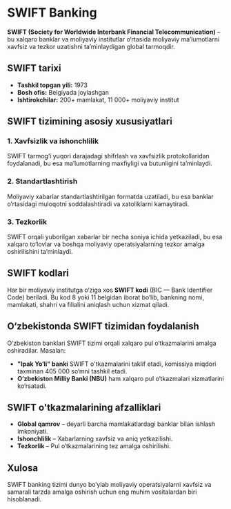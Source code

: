 # SWIFT Banking

**SWIFT (Society for Worldwide Interbank Financial Telecommunication)** – bu xalqaro banklar va moliyaviy institutlar o‘rtasida moliyaviy ma’lumotlarni xavfsiz va tezkor uzatishni ta’minlaydigan global tarmoqdir.

## SWIFT tarixi
- **Tashkil topgan yili:** 1973
- **Bosh ofis:** Belgiyada joylashgan
- **Ishtirokchilar:** 200+ mamlakat, 11 000+ moliyaviy institut

## SWIFT tizimining asosiy xususiyatlari
### 1. Xavfsizlik va ishonchlilik
SWIFT tarmog‘i yuqori darajadagi shifrlash va xavfsizlik protokollaridan foydalanadi, bu esa ma’lumotlarning maxfiyligi va butunligini ta’minlaydi.

### 2. Standartlashtirish
Moliyaviy xabarlar standartlashtirilgan formatda uzatiladi, bu esa banklar o‘rtasidagi muloqotni soddalashtiradi va xatoliklarni kamaytiradi.

### 3. Tezkorlik
SWIFT orqali yuborilgan xabarlar bir necha soniya ichida yetkaziladi, bu esa xalqaro to‘lovlar va boshqa moliyaviy operatsiyalarning tezkor amalga oshirilishini ta’minlaydi.

## SWIFT kodlari
Har bir moliyaviy institutga o‘ziga xos **SWIFT kodi** (BIC — Bank Identifier Code) beriladi. Bu kod 8 yoki 11 belgidan iborat bo‘lib, bankning nomi, mamlakati, shahri va filialini aniqlash uchun xizmat qiladi.

## O‘zbekistonda SWIFT tizimidan foydalanish
O‘zbekiston banklari SWIFT tizimi orqali xalqaro pul o‘tkazmalarini amalga oshiradilar. Masalan:
- **"Ipak Yo‘li" banki** SWIFT o'tkazmalarini taklif etadi, komissiya miqdori taxminan 405 000 so‘mni tashkil etadi.
- **O‘zbekiston Milliy Banki (NBU)** ham xalqaro pul o‘tkazmalari xizmatlarini ko‘rsatadi.

## SWIFT o'tkazmalarining afzalliklari
- **Global qamrov** – deyarli barcha mamlakatlardagi banklar bilan ishlash imkoniyati.
- **Ishonchlilik** – Xabarlarning xavfsiz va aniq yetkazilishi.
- **Tezkorlik** – Pul o‘tkazmalarining tez amalga oshirilishi.

## Xulosa
SWIFT banking tizimi dunyo bo‘ylab moliyaviy operatsiyalarni xavfsiz va samarali tarzda amalga oshirish uchun eng muhim vositalardan biri hisoblanadi.
